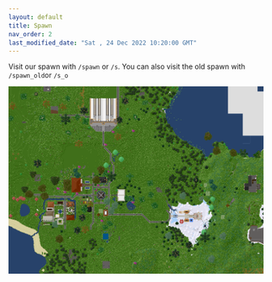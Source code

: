 ```yaml
---
layout: default
title: Spawn
nav_order: 2
last_modified_date: "Sat , 24 Dec 2022 10:20:00 GMT"
---
```


Visit our spawn with `/spawn` or `/s`. You can also visit the old spawn with `/spawn_old`or `/s_o`


![Spawn map](https://raw.githubusercontent.com/Archtec-io/docs/main/assets/images/spawn.png)